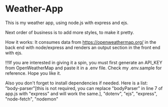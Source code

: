 # Weather-App
This is my weather app, using node.js with express and ejs. 

Next order of business is to add more styles, to make it pretty.

How it works:
It consumes data from https://openweathermap.org/ in the back end with node/express and renders an output section in the front end with ejs.

!!!If you are interested in giving it a spin, you must first generate an API_KEY from OpenWeatherMap and paste it in a .env file. Check my .env.sample for reference.
Hope you like it.

Also you don't forget to install dependencies if needed. 
Here is a list: 
   "body-parser"[this is not required, you can replace "bodyParser" in line 7 of app.js with "express" and will work the same.], 
   "dotenv",
   "ejs",
   "express",
   "node-fetch",
   "nodemon" 
